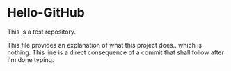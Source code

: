# Hello-GitHub
This is a test repository.

This file provides an explanation of what this project does.. which is nothing.
This line is a direct consequence of a commit that shall follow after I'm done typing.
